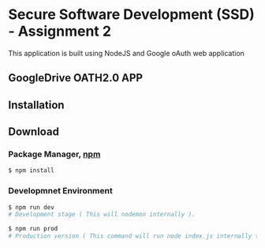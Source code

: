 # Secure Software Development (SSD) - Assignment 2
This application is built using NodeJS and Google oAuth web application 

## GoogleDrive OATH2.0 APP

## Installation

## Download

### Package Manager, [npm](https://www.npmjs.com)

```bash
$ npm install
```

### Developmnet Environment

```bash
$ npm run dev
# Development stage ( This will nodemon internally ).

$ npm run prod
# Production version ( This command will run node index.js internally to perform well in production environment ).

```
